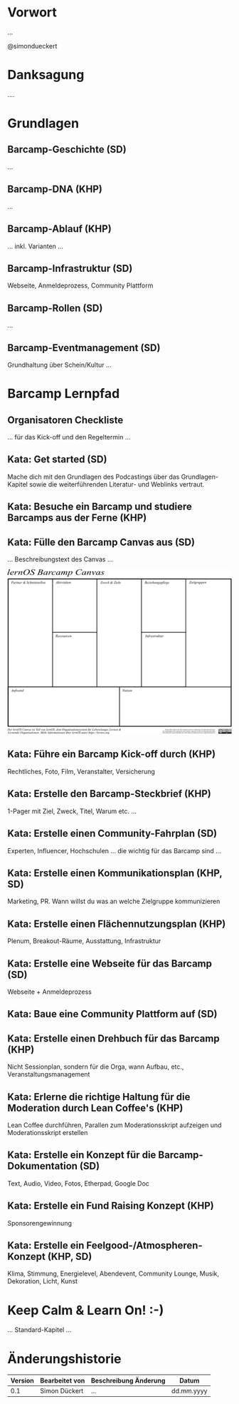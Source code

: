 # Vorwort

...

\@simondueckert

# Danksagung

....

# Grundlagen

## Barcamp-Geschichte (SD)

...

## Barcamp-DNA (KHP)

...

## Barcamp-Ablauf (KHP)

... inkl. Varianten ...

## Barcamp-Infrastruktur (SD)

Webseite, Anmeldeprozess, Community Plattform

## Barcamp-Rollen (SD)

...

## Barcamp-Eventmanagement (SD)

Grundhaltung über Schein/Kultur ...

# Barcamp Lernpfad

## Organisatoren Checkliste
... für das Kick-off und den Regeltermin ...

## Kata: Get started (SD)

Mache dich mit den Grundlagen des Podcastings über das Grundlagen-Kapitel sowie die weiterführenden Literatur- und Weblinks vertraut.

## Kata: Besuche ein Barcamp und studiere Barcamps aus der Ferne (KHP)

## Kata: Fülle den Barcamp Canvas aus (SD)

... Beschreibungstext des Canvas ...

![lernOS Barcamp Canvas](images/lernOS-Barcamp-Canvas-de-300dpi.png)

## Kata: Führe ein Barcamp Kick-off durch (KHP)

Rechtliches, Foto, Film, Veranstalter, Versicherung

## Kata: Erstelle den Barcamp-Steckbrief (KHP)

1-Pager mit Ziel, Zweck, Titel, Warum etc. ...

## Kata: Erstelle einen Community-Fahrplan (SD)

Experten, Influencer, Hochschulen ... die wichtig für das Barcamp sind ...

## Kata: Erstelle einen Kommunikationsplan (KHP, SD)

Marketing, PR. Wann willst du was an welche Zielgruppe kommunizieren

## Kata: Erstelle einen Flächennutzungsplan (KHP)

Plenum, Breakout-Räume, Ausstattung, Infrastruktur

## Kata: Erstelle eine Webseite für das Barcamp (SD)

Webseite + Anmeldeprozess

## Kata: Baue eine Community Plattform auf (SD)

## Kata: Erstelle einen Drehbuch für das Barcamp (KHP)

Nicht Sessionplan, sondern für die Orga, wann Aufbau, etc., Veranstaltungsmanagement

## Kata: Erlerne die richtige Haltung für die Moderation durch Lean Coffee's (KHP)

Lean Coffee durchführen, Parallen zum Moderationsskript aufzeigen und Moderationsskript erstellen

## Kata: Erstelle ein Konzept für die Barcamp-Dokumentation (SD)

Text, Audio, Video, Fotos, Etherpad, Google Doc

## Kata: Erstelle ein Fund Raising Konzept (KHP)

Sponsorengewinnung

## Kata: Erstelle ein Feelgood-/Atmospheren-Konzept (KHP, SD)

Klima, Stimmung, Energielevel, Abendevent, Community Lounge, Musik, Dekoration, Licht, Kunst

# Keep Calm & Learn On! :-)

... Standard-Kapitel ...

# Änderungshistorie
| Version | Bearbeitet von | Beschreibung Änderung | Datum |
|---------|----------------|-----------------------|-------|
| 0.1 | Simon Dückert | ... | dd.mm.yyyy |